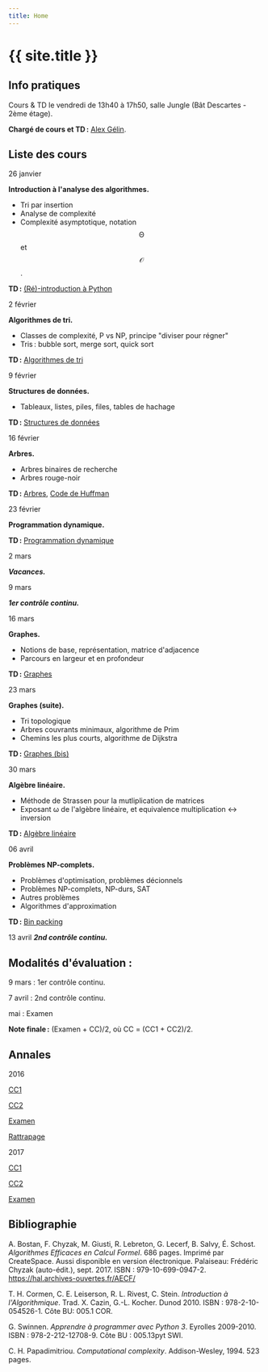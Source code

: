 ```yaml
---
title: Home
---
```


# {{ site.title }}

## Info pratiques

Cours & TD le vendredi de 13h40 à 17h50, salle Jungle (Bât Descartes - 2ème étage).

**Chargé de cours et TD :** [Alex Gélin](https://alexgelin.github.io/).



## Liste des cours

26 janvier

**Introduction à l'analyse des algorithmes.**
   - Tri par insertion
   - Analyse de complexité
   - Complexité asymptotique, notation $$\mathcal{\Theta}$$ et $$\mathcal{O}$$. 

**TD :** [(Ré)-introduction à Python](tds/intro-python)



2 février

**Algorithmes de tri.**
   - Classes de complexité, P vs NP, principe "diviser pour régner"
   - Tris : bubble sort, merge sort, quick sort

**TD :** [Algorithmes de tri](tds/tris)



9 février

**Structures de données.**
   - Tableaux, listes, piles, files, tables de hachage
	
**TD :** [Structures de données](tds/structures-donnees)



16 février

**Arbres.**
   - Arbres binaires de recherche
   - Arbres rouge-noir

**TD :** [Arbres](tds/classes-arbres), [Code de Huffman](tds/huffman)



23 février

**Programmation dynamique.**

**TD :** [Programmation dynamique](tds/prog-dynamique)



2 mars

***Vacances.***



9 mars

***1er contrôle continu.***



16 mars

**Graphes.**
   - Notions de base, représentation, matrice d'adjacence
   - Parcours en largeur et en profondeur
	
**TD :** [Graphes](tds/graphes)



23 mars

**Graphes (suite).**
   - Tri topologique
   - Arbres couvrants minimaux, algorithme de Prim
   - Chemins les plus courts, algorithme de Dijkstra

**TD :** [Graphes (bis)](tds/graphes2)



30 mars

**Algèbre linéaire.**
   - Méthode de Strassen pour la mutliplication de matrices
   - Exposant ω de l'algèbre linéaire, et equivalence multiplication ↔ inversion

**TD :** [Algèbre linéaire](tds/linalg)



06 avril

**Problèmes NP-complets.**
   - Problèmes d'optimisation, problèmes décionnels
   - Problèmes NP-complets, NP-durs, SAT
   - Autres problèmes
   - Algorithmes d'approximation

**TD :** [Bin packing](tds/binpacking)



13 avril
***2nd contrôle continu.***





## Modalités d'évaluation :

9 mars : 1er contrôle continu.

7 avril : 2nd contrôle continu.

 mai : Examen 
 
**Note finale :** (Examen + CC)/2, où CC = (CC1 + CC2)/2.





## Annales

2016

 [CC1](annales/2016-cc1.pdf)

 [CC2](annales/2016-cc2.pdf)

 [Examen](annales/2016-exam.pdf)

 [Rattrapage](annales/2016-exam-2.pdf)
 
2017

 [CC1](annales/2017-cc1.pdf)

 [CC2](annales/2017-cc2.pdf)

 [Examen](annales/2017-exam.pdf)
 


 

## Bibliographie

A. Bostan, F. Chyzak, M. Giusti, R. Lebreton, G. Lecerf, B. Salvy, É. Schost.
*Algorithmes Efficaces en Calcul Formel*.
686 pages. Imprimé par CreateSpace. Aussi disponible en version électronique.
Palaiseau: Frédéric Chyzak (auto-édit.), sept. 2017.
ISBN : 979-10-699-0947-2. <https://hal.archives-ouvertes.fr/AECF/>

T. H. Cormen, C. E. Leiserson, R. L. Rivest, C. Stein.
*Introduction à l'Algorithmique*.
Trad. X. Cazin, G.-L. Kocher. Dunod 2010.
ISBN : 978-2-10-054526-1. Côte BU: 005.1 COR.

G. Swinnen.
*Apprendre à programmer avec Python 3*.
Eyrolles 2009-2010.
ISBN : 978-2-212-12708-9. Côte BU : 005.13pyt SWI.

C. H. Papadimitriou.
*Computational complexity*.
Addison-Wesley, 1994. 523 pages.
